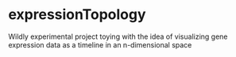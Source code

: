 expressionTopology
==================

Wildly experimental project toying with the idea of visualizing gene expression data as a timeline in an n-dimensional space